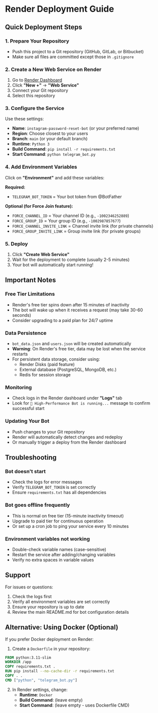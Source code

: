 # Render Deployment Guide

## Quick Deployment Steps

### 1. Prepare Your Repository
- Push this project to a Git repository (GitHub, GitLab, or Bitbucket)
- Make sure all files are committed except those in `.gitignore`

### 2. Create a New Web Service on Render

1. Go to [Render Dashboard](https://dashboard.render.com/)
2. Click **"New +"** → **"Web Service"**
3. Connect your Git repository
4. Select this repository

### 3. Configure the Service

Use these settings:

- **Name**: `instagram-password-reset-bot` (or your preferred name)
- **Region**: Choose closest to your users
- **Branch**: `main` (or your default branch)
- **Runtime**: `Python 3`
- **Build Command**: `pip install -r requirements.txt`
- **Start Command**: `python telegram_bot.py`

### 4. Add Environment Variables

Click on **"Environment"** and add these variables:

**Required:**
- `TELEGRAM_BOT_TOKEN` = Your bot token from @BotFather

**Optional (for Force Join feature):**
- `FORCE_CHANNEL_ID` = Your channel ID (e.g., `-1002346252889`)
- `FORCE_GROUP_ID` = Your group ID (e.g., `-1002987857677`)
- `FORCE_CHANNEL_INVITE_LINK` = Channel invite link (for private channels)
- `FORCE_GROUP_INVITE_LINK` = Group invite link (for private groups)

### 5. Deploy

1. Click **"Create Web Service"**
2. Wait for the deployment to complete (usually 2-5 minutes)
3. Your bot will automatically start running!

## Important Notes

### Free Tier Limitations
- Render's free tier spins down after 15 minutes of inactivity
- The bot will wake up when it receives a request (may take 30-60 seconds)
- Consider upgrading to a paid plan for 24/7 uptime

### Data Persistence
- `bot_data.json` and `users.json` will be created automatically
- **Warning**: On Render's free tier, data may be lost when the service restarts
- For persistent data storage, consider using:
  - Render Disks (paid feature)
  - External database (PostgreSQL, MongoDB, etc.)
  - Redis for session storage

### Monitoring
- Check logs in the Render dashboard under **"Logs"** tab
- Look for `🚀 High-Performance Bot is running...` message to confirm successful start

### Updating Your Bot
- Push changes to your Git repository
- Render will automatically detect changes and redeploy
- Or manually trigger a deploy from the Render dashboard

## Troubleshooting

### Bot doesn't start
- Check the logs for error messages
- Verify `TELEGRAM_BOT_TOKEN` is set correctly
- Ensure `requirements.txt` has all dependencies

### Bot goes offline frequently
- This is normal on free tier (15-minute inactivity timeout)
- Upgrade to paid tier for continuous operation
- Or set up a cron job to ping your service every 10 minutes

### Environment variables not working
- Double-check variable names (case-sensitive)
- Restart the service after adding/changing variables
- Verify no extra spaces in variable values

## Support

For issues or questions:
1. Check the logs first
2. Verify all environment variables are set correctly
3. Ensure your repository is up to date
4. Review the main README.md for bot configuration details

## Alternative: Using Docker (Optional)

If you prefer Docker deployment on Render:

1. Create a `Dockerfile` in your repository:
```dockerfile
FROM python:3.11-slim
WORKDIR /app
COPY requirements.txt .
RUN pip install --no-cache-dir -r requirements.txt
COPY . .
CMD ["python", "telegram_bot.py"]
```

2. In Render settings, change:
   - **Runtime**: `Docker`
   - **Build Command**: (leave empty)
   - **Start Command**: (leave empty - uses Dockerfile CMD)
